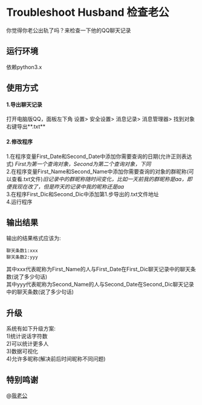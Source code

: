 # Troubleshoot Husband 检查老公
你觉得你老公出轨了吗？来检查一下他的QQ聊天记录  
## 运行环境
依赖python3.x  
## 使用方式
#### 1.导出聊天记录
打开电脑版QQ，面板左下角 设置> 安全设置> 消息记录> 消息管理器> 找到对象右键导出**.txt**  
#### 2.修改程序
1.在程序变量First_Date和Second_Date中添加你需要查询的日期(允许正则表达式) *First为第一个查询对象，Second为第二个查询对象，下同*  
2.在程序变量First_Name和Second_Name中添加你需要查询的对象的群昵称(可以查看.txt文件)*旧记录中的群昵称随时间变化，比如一天前我的群昵称是aa，即便我现在改了，但是昨天的记录中我的昵称还是aa*  
3.在程序First_Dic和Second_Dic中添加第1.步导出的.txt文件地址  
4.运行程序
## 输出结果
输出的结果格式应该为:
```
聊天条数1:xxx
聊天条数2:yyy
```
其中xxx代表昵称为First_Name的人与First_Date在First_Dic聊天记录中的聊天条数(说了多少句话)  
其中yyy代表昵称为Second_Name的人与Second_Date在Second_Dic聊天记录中的聊天条数(说了多少句话)  

## 升级
系统有如下升级方案:  
1)统计说话字符数  
2)可以统计更多人  
3)数据可视化  
4)允许多昵称(解决前后时间昵称不同问题)  
## 特别鸣谢
@[我老公](https://github.com/schlibra)  
